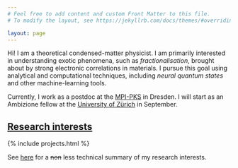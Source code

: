 ```yaml
---
# Feel free to add content and custom Front Matter to this file.
# To modify the layout, see https://jekyllrb.com/docs/themes/#overriding-theme-defaults

layout: page
---
```


Hi! I am a theoretical condensed-matter physicist.
I am primarily interested in understanding exotic phenomena, such as *fractionalisation*, brought about by strong electronic correlations in materials.
I pursue this goal using analytical and computational techniques, including *neural quantum states* and other machine-learning tools.

Currently, I work as a postdoc at the [MPI-PKS](https://www.pks.mpg.de/) in Dresden.
I will start as an Ambizione fellow at the [University of Zürich](https://www.physik.uzh.ch/) in September.

## [Research interests](/research/)

{% include projects.html %}

See [here](/research/#in-plain-english) for a ~~non~~ less technical summary of my research interests.